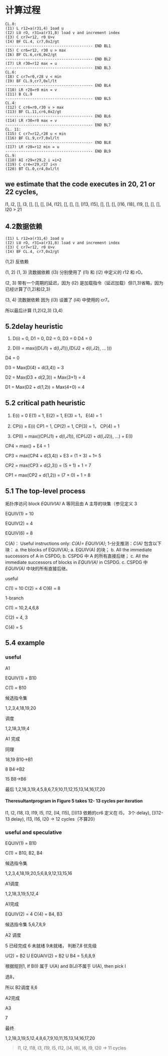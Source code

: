 # 计算过程
```
CL.0:
(I1) L r12=a(r31,4) 1oad u
(I2) LU rO, r31=a(r31,8) load v and increment index
(I3) C cr7=r12, r0 U>v
(I4) BF CL.4, cr7,0x2/gt
--------------------------------------- END BL1
(I5) C cr6=r12, r30 u > max
(I6) BF CL.6,cr6,0x2/gt
--------------------------------------- END BL2
(I7) LR r30=r12 max = u
--------------------------------------- END BL3
CL.6:
(I8) C cr7=r0,r28 v < min
(I9) BF CL.9,cr7,0xl/lt
--------------------------------------- END BL4
(I10) LR r28=r0 min = v
(I11) B CL.9
--------------------------------------- END BL5
CL.4:
(I12) C cr6=r0,r30 v > max
(I13) BF CL.11,cr6,0x2/gt
--------------------------------------- END BL6
(I14) LR r30=r0 max = v
--------------------------------------- END BL7
CL. 11:
(I15) C cr7=r12,r28 u < min
(I16) BF CL.9,cr7,0xl/lt
--------------------------------------- END BL8
(I17) LR r28=r12 min = u
--------------------------------------- END BL9
CL.9:
(I18) AI r29=r29,2 i =i+2
(I19) C cr4=r29,r27 i<n
(I20) BT CL.0,cr4,0xl/lt
```

##  we estimate that the code executes in 20, 21 or 22 cycles,

I1, I2, [], I3, [], [], [], [I4, I12], [], [], [], [I13, I15], [], [], [], [I16, I18], I19, [], [], [], I20 > 21




## 4.2数据依赖

```
(I1) L r12=a(r31,4) 1oad u
(I2) LU rO, r31=a(r31,8) load v and increment index
(I3) C cr7=r12, r0 U>v
(I4) BF CL.4, cr7,0x2/gt
```
(1,2)  反依赖

(1, 2) (1, 3)  流数据依赖  (I3) 分别使用了 (I1) 和 (I2) 中定义的 r12 和 rO。

(2, 3) 带有一个周期的延迟，因为 (I2) 是加载指令（延迟加载）但(1,3)省略，因为已经计算了(1,2)和(2,3)

(3, 4) 流数据依赖 因为 (I3) 设置了 (I4) 中使用的 cr7。

所以最后计算 (1,2)(2,3) (3,4) 


## 5.2delay heuristic

1. D(i) = 0,  D1 = 0, D2 = 0, D3 = 0 D4 = 0

2. D(I) = max((D(J1) + d(I,J1)),(D(J2 + d(I,J2), ... )))

D4 = 0

D3 = Max(D(4) + d(3,4)) = 3

D2 = Max(D3 + d(2,3)) = Max(3+1) = 4

D1 = Max(D2 + d(1,2)) = Max(4+0) = 4

## 5.2 critical path heuristic

1. E(i) = 0
E(1) = 1, E(2) = 1, E(3) = 1， E(4) = 1

2. CP(i) = E(i)
CP1 = 1, CP(2) = 1, CP(3) = 1， CP(4) = 1

3. CP(I) = max((CP(J1) + d(I,J1)), (CP(J2) + d(I,J2)), ...) + E(I)


CP4 = max() + E4 = 1

CP3 = max(CP4 + d(3,4)) + E3 = (1 + 3) + 1= 5

CP2 = max(CP3 + d(2,3)) = (5 + 1) + 1 = 7

CP1 = max(CP2 + d(1,2)) = (7 + 0) + 1 = 8


## 5.1 The top-level process

拓扑序访问 block
_EQUIV(A)_   A 等同且由 A 主导的块集（参见定义 3

EQUIV(1) = 10

EQUIV(2) = 4

EQUIV(6) = 8



C(A)：
 Useful instructions only: _C(A)= EQUIV(A)_;
1-分支推测：_C(A)_ 包含以下块：
   a. the blocks of EQUIV(A);
   a. EQUIV(A) 的块；
   b. All the immediate successors of A in CSPDG;
   b. CSPDG 中 A 的所有直接后继；
   c. All the immediate successors of blocks in _EQUIV(A)_ in CSPDG.
   c. CSPDG 中 _EQUIV(A)_ 中块的所有直接后继。

useful

C(1) = 10 C(2) = 4 C(6) = 8

1-branch

C(1) = 10,2,4,6,8

C(2) = 4, 3

C(4) = 5

## 5.4 example

### useful

A1

EQUIV(1) = B10

C(1) = B10

候选指令集

1,2,3,4,18,19,20

调度

1,2,18,3,19,4

A1 完成

同理

18,19  B10->B1

8 B4->B2

15 B8->B6

最后
1,2,18,3,19,4,5,8,6,7,9,10,11,12,15,13,14,16,17,20

#### Theresultantprogram in Figure 5 takes 12- 13 cycles per iteration

I1, I2, I18, I3, I19, I5, I12, [I4, I15], [](I13 依赖的cr6 定义在 I5， 3个 delay), [](12-13 delay), I13, I16, I20  -> 12 cycles（不算20）



### useful and speculative

EQUIV(1) = B10

C(1) = B10, B2, B4


候选指令集

1,2,3,4,18,19,20,5,6,8,9,12,13,15,16

A1调度

1,2,18,3,19,5,12,4

A1完成

EQUIV(2) = 4
C(4) = B4, B3

候选指令集
5,6,7,8,9

A2 调度

5 已经完成 6 未就绪 9未就绪， 判断7,8 优先级

U(2) = B2 U EQUAIV(2) = B2 U B4 = 5,6,8,9

根据规则1, If B(I) 属于 U(A) and B(J)不属于 U(A), then pick I

选8，

所以 B2调度 8,6

A2完成

A3

7

最终

1,2,18,3,19,5,12,4,8,6,7,9,10,11,15,13,14,16,17,20

> I1, I2, I18, I3, I19, I5, I12, [I4, I8], I6, I9, I20  -> 11 cycles
